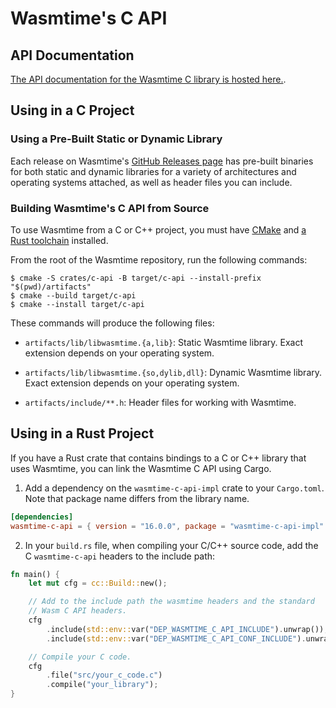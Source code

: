 # Wasmtime's C API

## API Documentation

[The API documentation for the Wasmtime C library is hosted
here.](https://bytecodealliance.github.io/wasmtime/c-api/).

## Using in a C Project

### Using a Pre-Built Static or Dynamic Library

Each release on Wasmtime's [GitHub Releases
page](https://github.com/bytecodealliance/wasmtime/releases) has pre-built
binaries for both static and dynamic libraries for a variety of architectures
and operating systems attached, as well as header files you can include.

### Building Wasmtime's C API from Source

To use Wasmtime from a C or C++ project, you must have
[CMake](https://cmake.org/) and [a Rust
toolchain](https://www.rust-lang.org/tools/install) installed.

From the root of the Wasmtime repository, run the following commands:

```
$ cmake -S crates/c-api -B target/c-api --install-prefix "$(pwd)/artifacts"
$ cmake --build target/c-api
$ cmake --install target/c-api
```

These commands will produce the following files:

* `artifacts/lib/libwasmtime.{a,lib}`: Static Wasmtime library. Exact extension
  depends on your operating system.

* `artifacts/lib/libwasmtime.{so,dylib,dll}`: Dynamic Wasmtime library. Exact
  extension depends on your operating system.

* `artifacts/include/**.h`: Header files for working with Wasmtime.

## Using in a Rust Project

If you have a Rust crate that contains bindings to a C or C++ library that uses Wasmtime, you can link the Wasmtime C API using Cargo.

1. Add a dependency on the `wasmtime-c-api-impl` crate to your `Cargo.toml`. Note that package name differs from the library name.

```toml
[dependencies]
wasmtime-c-api = { version = "16.0.0", package = "wasmtime-c-api-impl" }
```

2. In your `build.rs` file, when compiling your C/C++ source code, add the C `wasmtime-c-api` headers to the include path:

```rust
fn main() {
    let mut cfg = cc::Build::new();

    // Add to the include path the wasmtime headers and the standard
    // Wasm C API headers.
    cfg
        .include(std::env::var("DEP_WASMTIME_C_API_INCLUDE").unwrap());
        .include(std::env::var("DEP_WASMTIME_C_API_CONF_INCLUDE").unwrap());

    // Compile your C code.
    cfg
        .file("src/your_c_code.c")
        .compile("your_library");
}
```
